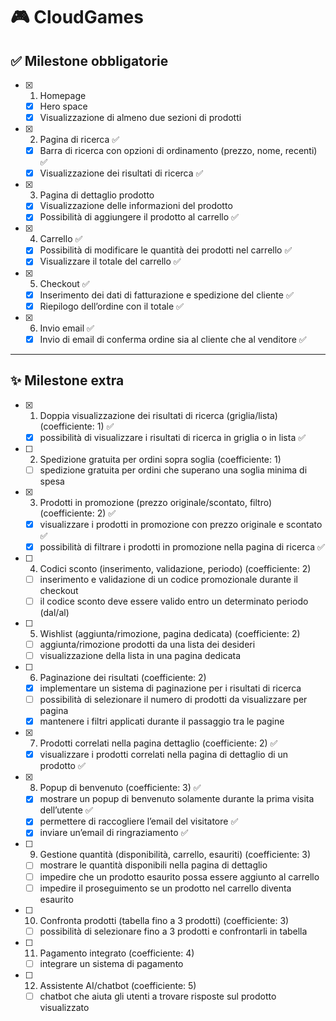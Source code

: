 # 🎮 CloudGames

## ✅ Milestone obbligatorie

- [x] 1. Homepage

  - [x] Hero space
  - [x] Visualizzazione di almeno due sezioni di prodotti

- [x] 2. Pagina di ricerca ✅

  - [x] Barra di ricerca con opzioni di ordinamento (prezzo, nome, recenti) ✅
  - [x] Visualizzazione dei risultati di ricerca ✅

- [x] 3. Pagina di dettaglio prodotto

  - [x] Visualizzazione delle informazioni del prodotto
  - [x] Possibilità di aggiungere il prodotto al carrello ✅

- [x] 4. Carrello ✅

  - [x] Possibilità di modificare le quantità dei prodotti nel carrello ✅
  - [x] Visualizzare il totale del carrello ✅

- [x] 5. Checkout ✅

  - [x] Inserimento dei dati di fatturazione e spedizione del cliente ✅
  - [x] Riepilogo dell’ordine con il totale ✅

- [x] 6. Invio email ✅

  - [x] Invio di email di conferma ordine sia al cliente che al venditore ✅

---

## ✨ Milestone extra

- [x] 1. Doppia visualizzazione dei risultati di ricerca (griglia/lista) (coefficiente: 1) ✅

  - [x] possibilità di visualizzare i risultati di ricerca in griglia o in lista ✅

- [ ] 2. Spedizione gratuita per ordini sopra soglia (coefficiente: 1)

  - [ ] spedizione gratuita per ordini che superano una soglia minima di spesa

- [x] 3. Prodotti in promozione (prezzo originale/scontato, filtro) (coefficiente: 2) ✅

  - [x] visualizzare i prodotti in promozione con prezzo originale e scontato ✅
  - [x] possibilità di filtrare i prodotti in promozione nella pagina di ricerca ✅

- [ ] 4. Codici sconto (inserimento, validazione, periodo) (coefficiente: 2)

  - [ ] inserimento e validazione di un codice promozionale durante il checkout
  - [ ] il codice sconto deve essere valido entro un determinato periodo (dal/al)

- [ ] 5. Wishlist (aggiunta/rimozione, pagina dedicata) (coefficiente: 2)

  - [ ] aggiunta/rimozione prodotti da una lista dei desideri
  - [ ] visualizzazione della lista in una pagina dedicata

- [ ] 6. Paginazione dei risultati (coefficiente: 2)

  - [x] implementare un sistema di paginazione per i risultati di ricerca
  - [ ] possibilità di selezionare il numero di prodotti da visualizzare per pagina
  - [x] mantenere i filtri applicati durante il passaggio tra le pagine

- [x] 7. Prodotti correlati nella pagina dettaglio (coefficiente: 2) ✅

  - [x] visualizzare i prodotti correlati nella pagina di dettaglio di un prodotto ✅

- [x] 8. Popup di benvenuto (coefficiente: 3) ✅

  - [x] mostrare un popup di benvenuto solamente durante la prima visita dell’utente ✅
  - [x] permettere di raccogliere l’email del visitatore ✅
  - [x] inviare un’email di ringraziamento ✅

- [ ] 9. Gestione quantità (disponibilità, carrello, esauriti) (coefficiente: 3)

  - [ ] mostrare le quantità disponibili nella pagina di dettaglio
  - [ ] impedire che un prodotto esaurito possa essere aggiunto al carrello
  - [ ] impedire il proseguimento se un prodotto nel carrello diventa esaurito

- [ ] 10. Confronta prodotti (tabella fino a 3 prodotti) (coefficiente: 3)

  - [ ] possibilità di selezionare fino a 3 prodotti e confrontarli in tabella

- [ ] 11. Pagamento integrato (coefficiente: 4)

  - [ ] integrare un sistema di pagamento

- [ ] 12. Assistente AI/chatbot (coefficiente: 5)

  - [ ] chatbot che aiuta gli utenti a trovare risposte sul prodotto visualizzato
